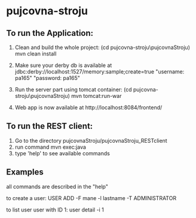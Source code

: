 pujcovna-stroju
===============

To run the Application:
-------------------------
1) Clean and build the whole project: (cd pujcovna-stroju\pujcovnaStroju)
     mvn clean install

2) Make sure your derby db is available at jdbc:derby://localhost:1527/memory:sample;create=true
           "username: pa165"
            "password: pa165"

3) Run the server part using tomcat container:
     (cd pujcovna-stroju\pujcovnaStroju)
     mvn tomcat:run-war

4) Web app is now available at http://localhost:8084/frontend/


To run the REST client:
-------------------------
1) Go to the directory pujcovnaStroju/pujcovnaStroju_RESTclient  
2) run command mvn exec:java  
3) type 'help' to see available commands  


Examples
-------------------
all commands are described in the "help"

to create a user: USER ADD -F mane -l lastname -T ADMINISTRATOR 

to list user user with ID 1: user detail -i 1
